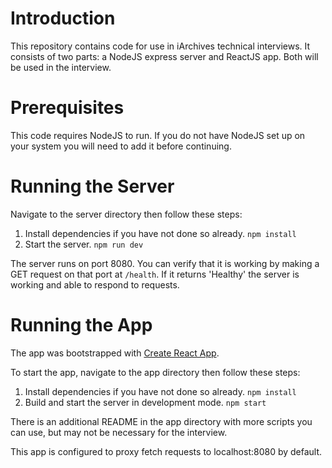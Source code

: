# Introduction
This repository contains code for use in iArchives technical interviews. It consists of two parts: a NodeJS express server and ReactJS app. Both will be used in the interview.

# Prerequisites
This code requires NodeJS to run. If you do not have NodeJS set up on your system you will need to add it before continuing.

# Running the Server
Navigate to the server directory then follow these steps:
1. Install dependencies if you have not done so already. `npm install`
2. Start the server. `npm run dev`

The server runs on port 8080. You can verify that it is working by making a GET request on that port at `/health`. If it returns 'Healthy' the server is working and able to respond to requests.

# Running the App
The app was bootstrapped with [Create React App](https://github.com/facebook/create-react-app).

To start the app, navigate to the app directory then follow these steps:
1. Install dependencies if you have not done so already. `npm install`
2. Build and start the server in development mode. `npm start`

There is an additional README in the app directory with more scripts you can use, but may not be necessary for the interview.

This app is configured to proxy fetch requests to localhost:8080 by default.